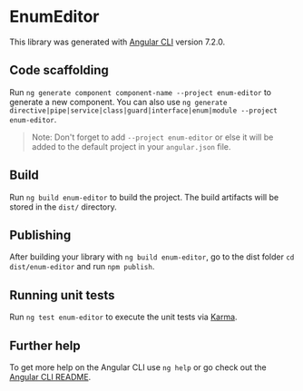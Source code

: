 # EnumEditor

This library was generated with [Angular CLI](https://github.com/angular/angular-cli) version 7.2.0.

## Code scaffolding

Run `ng generate component component-name --project enum-editor` to generate a new component. You can also use `ng generate directive|pipe|service|class|guard|interface|enum|module --project enum-editor`.
> Note: Don't forget to add `--project enum-editor` or else it will be added to the default project in your `angular.json` file. 

## Build

Run `ng build enum-editor` to build the project. The build artifacts will be stored in the `dist/` directory.

## Publishing

After building your library with `ng build enum-editor`, go to the dist folder `cd dist/enum-editor` and run `npm publish`.

## Running unit tests

Run `ng test enum-editor` to execute the unit tests via [Karma](https://karma-runner.github.io).

## Further help

To get more help on the Angular CLI use `ng help` or go check out the [Angular CLI README](https://github.com/angular/angular-cli/blob/master/README.md).
